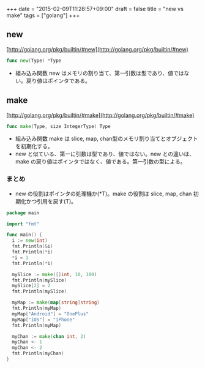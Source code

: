 +++
date = "2015-02-09T11:28:57+09:00"
draft = false
title = "new vs make"
tags = ["golang"]
+++

## new

[http://golang.org/pkg/builtin/#new](http://golang.org/pkg/builtin/#new)

```go
func new(Type) *Type
```

* 組み込み関数 new はメモリの割り当て、第一引数は型であり、値ではない。戻り値はポインタである。


## make

[http://golang.org/pkg/builtin/#make](http://golang.org/pkg/builtin/#make)

```go
func make(Type, size IntegerType) Type
```

* 組み込み関数 make は slice, map, chan型のメモリ割り当てとオブジェクトを初期化する。
* new と似ている、第一に引数は型であり、値ではない。new との違いは、make の戻り値はポインタではなく、値である。第一引数の型による。


### まとめ
* new の役割はポインタの処理機か(*T)。make の役割は slice, map, chan 初期化かつ引用を戻す(T)。

```go
package main

import "fmt"

func main() {
  i := new(int)
  fmt.Println(&i)
  fmt.Println(*i)
  *i = 1
  fmt.Println(*i)

  mySlice := make([]int, 10, 100)
  fmt.Println(mySlice)
  mySlice[2] = 2
  fmt.Println(mySlice)

  myMap := make(map[string]string)
  fmt.Println(myMap)
  myMap["Android"] = "OnePlus"
  myMap["iOS"] = "iPhone"
  fmt.Println(myMap)

  myChan := make(chan int, 2)
  myChan <- 1
  myChan <- 2
  fmt.Println(myChan)
}
```
